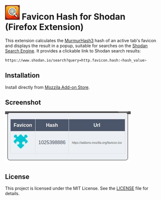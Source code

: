 # ![Icon](src/icons/icon-48x48.png) Favicon Hash for Shodan (Firefox Extension)
This extension calculates the [MurmurHash3](https://en.wikipedia.org/wiki/MurmurHash) hash of an active tab's favicon and displays the result in a popup, suitable for searches on the [Shodan Search Engine](https://shodan.io). It provides a clickable link to Shodan search results:

```bash
https://www.shodan.io/search?query=http.favicon.hash:<hash_value>
```
## Installation

Install directly from [Mozzila Add-on Store](https://addons.mozilla.org/en-GB/firefox/addon/favicon-hash-for-shodan/).

## Screenshot

![Favicon Hash for Shodan Screenshot](screenshot/screenshot.jpeg)

## License

This project is licensed under the MIT License. See the [LICENSE](LICENSE) file for details.
